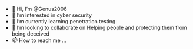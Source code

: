 - 👋 Hi, I’m @Genus2006
- 👀 I’m interested in cyber security
- 🌱 I’m currently learning penetration testing
- 💞️ I’m looking to collaborate on Helping people and protecting them from being deceived
- 📫 How to reach me ...
<!---
Genus2006/Genus2006 is a ✨ special ✨ repository because its `README.md` (this file) appears on your GitHub profile.
You can click the Preview link to take a look at your changes.
--->
